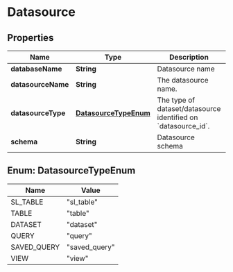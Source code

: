 # Datasource

## Properties
Name | Type | Description | Notes
------------ | ------------- | ------------- | -------------
**databaseName** | **String** | Datasource name |  [optional]
**datasourceName** | **String** | The datasource name. |  [optional]
**datasourceType** | [**DatasourceTypeEnum**](#DatasourceTypeEnum) | The type of dataset/datasource identified on &#x60;datasource_id&#x60;. | 
**schema** | **String** | Datasource schema |  [optional]

<a name="DatasourceTypeEnum"></a>
## Enum: DatasourceTypeEnum
Name | Value
---- | -----
SL_TABLE | &quot;sl_table&quot;
TABLE | &quot;table&quot;
DATASET | &quot;dataset&quot;
QUERY | &quot;query&quot;
SAVED_QUERY | &quot;saved_query&quot;
VIEW | &quot;view&quot;
